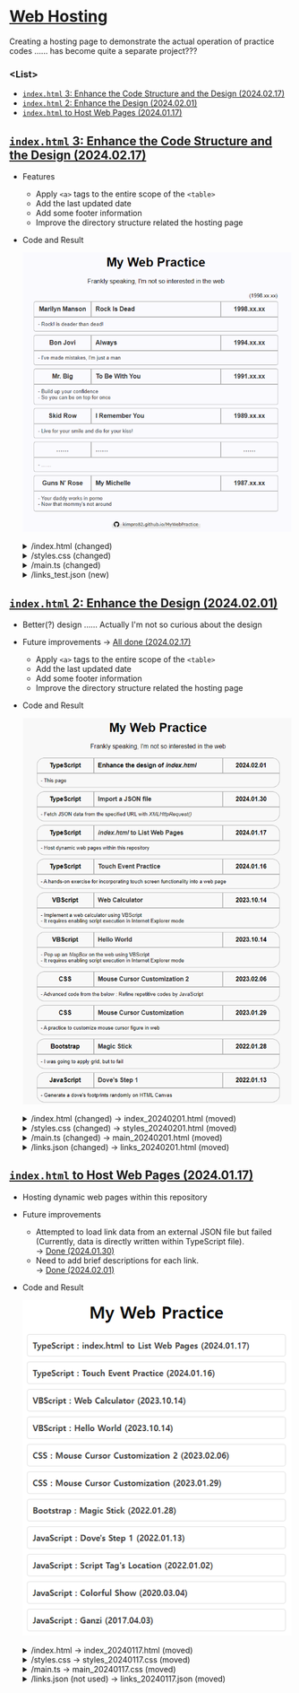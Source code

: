 # [Web Hosting](../README.md#web-hosting)

Creating a hosting page to demonstrate the actual operation of practice codes …… has become quite a separate project???


### \<List>

- [`index.html` 3: Enhance the Code Structure and the Design (2024.02.17)](#indexhtml-3-enhance-the-code-structure-and-the-design-20240217)
- [`index.html` 2: Enhance the Design (2024.02.01)](#indexhtml-2-enhance-the-design-20240201)
- [`index.html` to Host Web Pages (2024.01.17)](#indexhtml-to-host-web-pages-20240117)


## [`index.html` 3: Enhance the Code Structure and the Design (2024.02.17)](#list)

- Features
  - Apply `<a>` tags to the entire scope of the `<table>`
  - Add the last updated date
  - Add some footer information
  - Improve the directory structure related the hosting page
- Code and Result

  ![index.html_3](./Images/index.html_3.gif)

  <details>
    <summary>/index.html (changed)</summary>

  ```html
  ……

  <body>
    <!-- Header section with h1 element -->
    <div>
      <h1>My Web Practice</h1>
      <!-- Introductory text -->
      Frankly speaking, I'm not so interested in the web
    </div>

    <!-- Container for the recent update date -->
    <div class="date-container" id="dateContainer"></div>

    <!-- Container for links -->
    <div class="links-container" id="linksContainer"></div>

    <!-- Footer section -->
    <footer>
      <p>
        <!-- GitHub link with badge -->
        <a href="https://github.com/kimpro82/MyWebPractice/" target="_blank">
          <img src="https://img.shields.io/badge/kimpro82.github.io/MyWebPractice-svg?logo=github&logoColor=black&color=white&&labelColor=white" alt="GitHub Repository">
        </a>
      </p>
    </footer>
  </body>

  ……
  ```
  </details>
  <details>
    <summary>/styles.css (changed)</summary>

  ```css
  /* Styling for date-container element with right alignment */
  .date-container {
    margin-top: 20px;                     /* Add top margin */
    text-align: right;                    /* Align text to the right */
    width: 94.5%;                         /* Set width */
    font-size: smaller;                   /* Set smaller font size */
  }
  ```
  ```css
  /* Flex container for links with space-around justification */
  .links-container {
    margin-top: 5px;                      /* Add margin to separate from h1 */
    ……
  }
  ```
  ```css
  /* Styling for each link item with border, width, margin, and background color */
  .link-item {
    ……
    border-radius: 5px;                   /* Add border radius */
    ……
    margin-bottom: 5px;                   /* Add bottom margin */
    background-color: ghostwhite;         /* Set background color */
  }
  ```
  ```css
  /* Set width for tables */
  table {
    width: 100%;
  }
  ```
  ```css
  .category-cell {
    ……
    border-top-left-radius: 5px;          /* Rounded top-left border */
  }

  ……

  /* Styling for date cell with maximum width and rounded border */
  .date-cell {
    ……
    border-top-right-radius: 5px;         /* Rounded top-right border */
  }

  ……

  /* Styling for comment cell with left text alignment, rounded borders, and smaller font size */
  .comment-cell {
    ……
    border-bottom-left-radius: 5px;       /* Rounded bottom-left border */
    border-bottom-right-radius: 5px;      /* Rounded bottom-right border */
    ……
  }
  ```
  ```css
  /* Hover effect for link items with scale transformation and background color change */
  .link-item:hover {
    ……
    background-color: lavender;           /* Change background color on hover */
  }
  ```
  </details>
  <details>
    <summary>/main.ts (changed)</summary>

  ```ts
  /**
   * Adds the recent update date to the top right corner of the links container.
   * @param {string} date The recent update date to be displayed.
   */
  const addRecentUpdate = (date: string) => {
    const linksContainer = document.getElementById("dateContainer");
    linksContainer.textContent = `(${date})`;
  };
  ```
  ```ts
  const renderTable = (linksData: Link[]) => {
    ……

    // Iterate over each link data
    linksData.forEach((link) => {
      ……
      titleCell.innerHTML = `${link.title}`;
      ……

      // Create an anchor element to wrap the table and provide link functionality
      const linkElement = document.createElement("a");
      linkElement.className = "link-item";
      linkElement.href = link.url;
      linkElement.target = link.url.length > 0 ? "_blank" : "_self";              // Open in new tab if URL exists; Cool!
      linkElement.appendChild(table);

      // Append the link element to the links container
      linksContainer.appendChild(linkElement);
    });
  };
  ```
  </details>
  <details>
    <summary>/links_test.json (new)</summary>

  ```json
  [
    {
      "category": "Marilyn Manson",
      "title": "Rock Is Dead",
      "date": "1998.xx.xx",
      "url": "https://youtu.be/vEc9nXErU-Y",
      "comment": "- Rock! is deader than dead!"
    },
    {
      "category": "Bon Jovi",
      "title": "Always",
      "date": "1994.xx.xx",
      "url": "https://youtu.be/9BMwcO6_hyA",
      "comment": "- I've made mistakes, I'm just a man"
    },
    {
      "category": "Mr. Big",
      "title": "To Be With You",
      "date": "1991.xx.xx",
      "url": "https://youtu.be/L6-uJLteKek",
      "comment": "- Build up your confidence<br>- So you can be on top for once"
    },
    {
      "category": "Skid Row",
      "title": "I Remember You",
      "date": "1989.xx.xx",
      "url": "https://youtu.be/qjuEXKwnkLE",
      "comment": "- Live for your smile and die for your kiss!"
    },
    {
      "category": "……",
      "title": "……",
      "date": "……",
      "url": "",
      "comment": "- ……"
    },
    {
      "category": "Guns N' Rose",
      "title": "My Michelle",
      "date": "1987.xx.xx",
      "url": "https://youtu.be/PGtgO65vMLM",
      "comment": "- Your daddy works in porno<br>- Now that mommy's not around"
    }
  ]
  ```
  </details>

## [`index.html` 2: Enhance the Design (2024.02.01)](#list)

- Better(?) design …… Actually I'm not so curious about the design
- Future improvements → [All done (2024.02.17)](#indexhtml-3-enhance-the-code-structure-and-the-design-20240217)
  - Apply `<a>` tags to the entire scope of the `<table>`
  - Add the last updated date
  - Add some footer information
  - Improve the directory structure related the hosting page
- Code and Result

  ![index.html_2](./Images/index.html_2.gif)

  <details>
    <summary>/index.html (changed) → index_20240201.html (moved)</summary>

  ```html
  ……

  <body>
    <div>
      ……
      Frankly speaking, I'm not so interested in the web
    </div>

    ……
  </body>

  ……
  ```
  </details>
  <details>
    <summary>/styles.css (changed) → styles_20240201.html (moved)</summary>

  ```css
  /* Body styling for center alignment, width constraints, and font family */
  body {
    text-align: center;
    max-width: 700px;
    min-width: 600px;
    margin: auto;                         /* External margin for center alignment */
    font-family: Arial, sans-serif;
  }
  ```
  ```css
  /* Styling for h1 element with top margin */
  h1 {
    margin-top: 20px;                     /* Add top margin to h1 element */
  }

  /* Flex container for links with space-around justification */
  .links-container {
    margin-top: 20px;                     /* Add margin to separate from h1 */
    display: flex;
    flex-wrap: wrap;
    justify-content: space-around;        /* Arrange items with space around */
  }
  ```
  ```css
  /* Styling for each link item with border, width, margin, and background color */
  .link-item {
    border-collapse: collapse;
    border-radius: 20px;
    width: 90%;
    margin: 0;
    margin-bottom: 10px;
    background-color: whitesmoke;         /* Set background color */
  }
  ```
  ```css
  /* Styling for table cells with border, margin, padding, width, and hover effect */
  td {
    border: 1px solid darkgray;           /* Add border to cells */
    margin: 0;
    padding: 10px;                        /* Add padding to cells */
    width: 100%;
    transition: transform 0.3s ease;      /* Smooth hover effect */
  }
  ```
  ```css
  /* Flex container for the first row with bold text */
  .row1 {
    display: flex;
    font-weight: bold;                    /* Set text to bold */
  }

  /* Styling for category cell with maximum width and rounded border */
  .category-cell {
    max-width: 20%;
    border-top-left-radius: 20px;         /* Rounded top-left border */
  }

  /* Styling for title cell with flex-grow and left text alignment */
  .title-cell {
    flex-grow: 1;                         /* Allow title cell to grow */
    text-align: left;                     /* Left-align text in title cell */
  }

  /* Styling for date cell with maximum width and rounded border */
  .date-cell {
    max-width: 20%;
    border-top-right-radius: 20px;        /* Rounded top-right border */
  }
  ```
  ```css
  .row2 {
    display: flex;                        /* Display second row as a flex container */
  }

  /* Styling for comment cell with left text alignment, rounded borders, and smaller font size */
  .comment-cell {
    flex-grow: 1;                         /* Allow comment cell to grow */
    border-bottom-left-radius: 20px;      /* Rounded bottom-left border */
    border-bottom-right-radius: 20px;     /* Rounded bottom-right border */
    text-align: left;                     /* Left-align text in comment cell */
    font-size: smaller;                   /* Set smaller font size */
  }
  ```
  ```css
  /* Hover effect for link items with scale transformation and background color change */
  .link-item:hover {
    transform: scale(1.05);               /* Enlarge on hover */
    background-color: papayawhip;         /* Change background color on hover */
  }
  ```
  ```css
  /* Styling for anchor (link) with no text decoration and default color */
  a {
    text-decoration: none;                /* Remove underline from links */
    color: #333;                          /* Set default link color */
  }
  ```
  </details>
  <details>
    <summary>/main.ts (changed) → main_20240201.html (moved)</summary>

  ```ts
  // Interface representing the structure of each link data
  interface Link {
    category: string;
    ……
    date: string;
    ……
  }
  ```
  ```ts
  // Function to fetch link data from links.json using XMLHttpRequest
  const fetchData = () => {
    ……

    xhr.onload = function () {
      if (xhr.status === 200) {
        ……
        renderTable(linksData);
      } ……
    };

    ……
  };
  ```
  ```ts
  // Function to render the link data into tables and append them to the linksContainer
  const renderTable = (linksData: Link[]) => {
    const linksContainer = document.getElementById("linksContainer");

    linksData.forEach((link) => {
      // Create a new table for each link
      const table = document.createElement("table");
      table.classList.add("link-item");

      // Create the first row of the table
      const row1 = document.createElement("tr");
      row1.classList.add("row1");

      // Create cells for category, title, and date
      const categoryCell = document.createElement("td");
      const titleCell = document.createElement("td");
      const dateCell = document.createElement("td");

      // Add appropriate class names to the cells
      categoryCell.classList.add("category-cell");
      titleCell.classList.add("title-cell");
      dateCell.classList.add("date-cell");

      // Populate cell content with link data
      categoryCell.textContent = link.category;
      if (link.url.length > 0) {
        titleCell.innerHTML = `<a href="${link.url}" target="_blank">${link.title}</a>`;
      } else {
        titleCell.innerHTML = `${link.title}`;
      }
      dateCell.textContent = link.date;

      // Append cells to the first row
      row1.appendChild(categoryCell);
      row1.appendChild(titleCell);
      row1.appendChild(dateCell);

      // Append the first row to the table
      table.appendChild(row1);

      // Check if the link has a comment, and if so, create a second row for it
      if (link.comment.length > 0) {
        const row2 = document.createElement("tr");
        const commentCell = document.createElement("td");

        // Add appropriate class name to the comment cell
        row2.classList.add("row2");
        commentCell.classList.add("comment-cell");

        // Set colspan to cover all three columns in the second row
        commentCell.setAttribute("colspan", "3");

        // Populate cell content with link comment
        commentCell.innerHTML = `${link.comment}`;

        // Append the comment cell to the second row
        row2.appendChild(commentCell);

        // Append the second row to the table
        table.appendChild(row2);
      }

      // Append the table to the linksContainer
      linksContainer.appendChild(table);

      // The commented-out section below was an alternative approach but is currently not used in the code.

      // if (link.url.length > 0) {
      //   const linkForTable = document.createElement("a");
      //   // linkForTable.classList.add("link-item");
      //   linkForTable.href = link.url;
      //   linkForTable.target = "_blank";
      //   linkForTable.appendChild(table);
      //   linksContainer.appendChild(linkForTable);
      // } else {
      //   table.classList.add("link-item");
      //   linksContainer.appendChild(table);
      // }
    });
  };
  ```
  </details>
  <details>
    <summary>/links.json (changed) → links_20240201.html (moved)</summary>

  ```json
  [
    {
      "category": "TypeScript",
      "title": "Enhance the design of <i>index.html</i>",
      "date": "2024.02.01",
      "url": "",
      "comment": "- This page"
    },
    {
      "category": "TypeScript",
      "title": "Import a JSON file",
      "date": "2024.01.30",
      "url": "./TypeScript/ImportJSON.html",
      "comment": "- Fetch JSON data from the specified URL with <i>XMLHttpRequest()</i>"
    },
    ……
    {
      "category": "JavaScript",
      "title": "Ganzi",
      "date": "2017.04.03",
      "url": "./JavaScript/Ganzi.html",
      "comment": "- An initial Javascript practice"
    }
  ]
  ```
  </details>



## [`index.html` to Host Web Pages (2024.01.17)](#list)

- Hosting dynamic web pages within this repository
- Future improvements
  - Attempted to load link data from an external JSON file but failed (Currently, data is directly written within TypeScript file).  
    → [Done (2024.01.30)](/TypeScript/README.md#import-a-json-file-20240130)
  - Need to add brief descriptions for each link.  
    → [Done (2024.02.01)](#indexhtml-2-enhance-the-design-20240201)
- Code and Result

  ![index.html](./Images/index.html.PNG)

  <details>
    <summary>/index.html → index_20240117.html (moved)</summary>

  ```html
  <!DOCTYPE html>

  <html lang="en">

  <head>
    <meta charset="UTF-8">
    <meta name="viewport" content="width=device-width, initial-scale=1.0">
    <link rel="stylesheet" href="styles_20240117.css">
    <script defer src="main_20240117.js"></script>
    <title>kimpro82.github.io - MyWebPractice</title>
  </head>

  <body>
    <div>
      <h1>My Web Practice</h1>
    </div>

    <div class="links-container" id="linksContainer"></div>
  </body>

  </html>
  ```
  </details>
  <details>
    <summary>/styles.css → styles_20240117.css (moved)</summary>

  ```css
  body {
    display: flex;
    flex-direction: column;
    align-items: center;
    justify-content: flex-start;
    min-height: 100vh;
    margin: 0;
    }
  ```
  ```css
    .links-container {
      max-width: 500px;
      width: 100%;
    }
  ```
  ```css
    .link-item {
      margin-bottom: 10px;
    }
  ```
  ```css
    .link-item a {
      text-decoration: none;
      color: #333;
      font-weight: bold;
      display: block;
      padding: 10px;
      background-color: #fff;
      border: 1px solid #ddd;
      border-radius: 5px;
      transition: background-color 0.3s;
    }
  ```
  ```css
    .link-item a:hover {
      background-color: #f0f0f0;
    }
  ```
  </details>
  <details>
    <summary>/main.ts → main_20240117.css (moved)</summary>

  ```ts
  interface Link {
    title: string;
    url: string;
    comment: string;
  }

  const linksData: Link[] = [
    {
      title: 'TypeScript : index.html to List Web Pages (2024.01.17)',
      url: '',
      comment: 'This page'
    },
    ……
    {
      title: 'JavaScript : Ganzi (2017.04.03)',
      url: './JavaScript/Ganzi.html',
      comment: ''
    }
  ];
  ```
  ```ts
  document.addEventListener('DOMContentLoaded', () => {
    const linksContainer = document.getElementById('linksContainer');

    if (linksContainer) {
      linksData.forEach((link: { title: string, url: string }) => {
        const linkItem = document.createElement('div');
        linkItem.classList.add('link-item');

        const linkAnchor = document.createElement('a');
        linkAnchor.href = link.url;
        linkAnchor.textContent = link.title;
        linkAnchor.target = '_blank';

        linkItem.appendChild(linkAnchor);
        linksContainer.appendChild(linkItem);
      });
    }
  });
  ```

  </details>
  <details>
    <summary>/links.json (not used) → links_20240117.json (moved)</summary>

  ```json
  [
    {
      "title": "TypeScript : index.html to List Web Pages (2024.01.17)",
      "url": "",
      "comment": "This page"
    },
    ……
    {
      "title": "JavaScript : Ganzi (2017.04.03)",
      "url": "./JavaScript/Ganzi.html",
      "comment": ""
    }
  ]
  ```
  </details>

